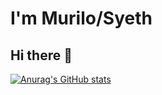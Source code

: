# I'm Murilo/Syeth
## Hi there 👋

[![Anurag's GitHub stats](https://github-readme-stats.vercel.app/api?username=mkopaes)](https://github.com/mkopaes/github-readme-stats)

<!--
**mkopaes/mkopaes** is a ✨ _special_ ✨ repository because its `README.md` (this file) appears on your GitHub profile.

Here are some ideas to get you started:

- 🔭 I’m currently working on ...
- 🌱 I’m currently learning ...
- 👯 I’m looking to collaborate on ...
- 🤔 I’m looking for help with ...
- 💬 Ask me about ...
- 📫 How to reach me: ...
- 😄 Pronouns: ...
- ⚡ Fun fact: ...
-->
